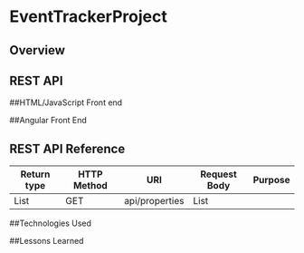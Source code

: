 # EventTrackerProject

## Overview

## REST API

##HTML/JavaScript Front end

##Angular Front End

## REST API Reference
|Return type     | HTTP Method| URI            | Request Body | Purpose   |
|----------------|------------|----------------|--------------|-----------|
| List<Property> |    GET     | api/properties |                List


##Technologies Used

##Lessons Learned
